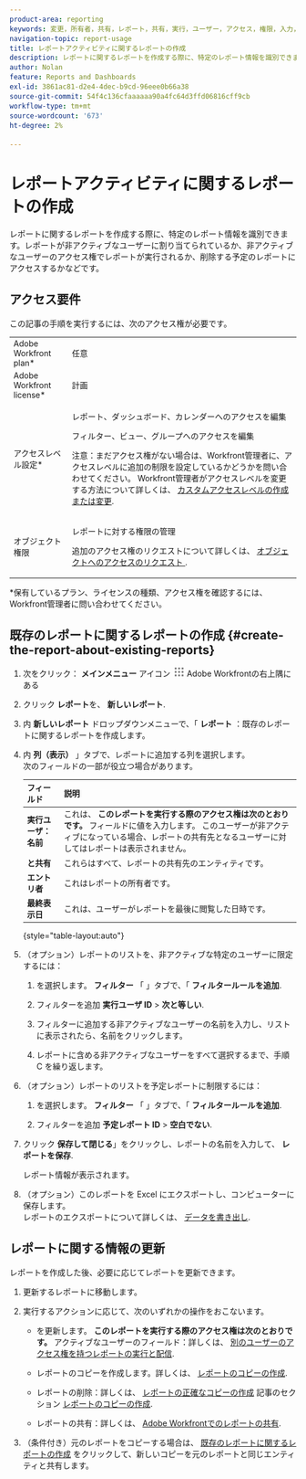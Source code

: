 ```yaml
---
product-area: reporting
keywords: 変更，所有者，共有，レポート，共有，実行，ユーザー，アクセス，権限，入力，最終，閲覧，日付，レポート，アクティビティ
navigation-topic: report-usage
title: レポートアクティビティに関するレポートの作成
description: レポートに関するレポートを作成する際に、特定のレポート情報を識別できます。レポートが非アクティブなユーザーに割り当てられているか、非アクティブなユーザーのアクセス権でレポートが実行されるか、削除する予定のレポートにアクセスするかなどです。
author: Nolan
feature: Reports and Dashboards
exl-id: 3861ac81-d2e4-4dec-b9cd-96eee0b66a38
source-git-commit: 54f4c136cfaaaaaa90a4fc64d3ffd06816cff9cb
workflow-type: tm+mt
source-wordcount: '673'
ht-degree: 2%

---
```


# レポートアクティビティに関するレポートの作成

レポートに関するレポートを作成する際に、特定のレポート情報を識別できます。レポートが非アクティブなユーザーに割り当てられているか、非アクティブなユーザーのアクセス権でレポートが実行されるか、削除する予定のレポートにアクセスするかなどです。

## アクセス要件

この記事の手順を実行するには、次のアクセス権が必要です。

<table style="table-layout:auto"> 
 <col> 
 <col> 
 <tbody> 
  <tr> 
   <td role="rowheader">Adobe Workfront plan*</td> 
   <td> <p>任意</p> </td> 
  </tr> 
  <tr> 
   <td role="rowheader">Adobe Workfront license*</td> 
   <td> <p>計画 </p> </td> 
  </tr> 
  <tr> 
   <td role="rowheader">アクセスレベル設定*</td> 
   <td> <p>レポート、ダッシュボード、カレンダーへのアクセスを編集</p> <p>フィルター、ビュー、グループへのアクセスを編集</p> <p>注意：まだアクセス権がない場合は、Workfront管理者に、アクセスレベルに追加の制限を設定しているかどうかを問い合わせてください。 Workfront管理者がアクセスレベルを変更する方法について詳しくは、 <a href="../../../administration-and-setup/add-users/configure-and-grant-access/create-modify-access-levels.md" class="MCXref xref">カスタムアクセスレベルの作成または変更</a>.</p> </td> 
  </tr> 
  <tr> 
   <td role="rowheader">オブジェクト権限</td> 
   <td> <p>レポートに対する権限の管理</p> <p>追加のアクセス権のリクエストについて詳しくは、 <a href="../../../workfront-basics/grant-and-request-access-to-objects/request-access.md" class="MCXref xref">オブジェクトへのアクセスのリクエスト </a>.</p> </td> 
  </tr> 
 </tbody> 
</table>

&#42;保有しているプラン、ライセンスの種類、アクセス権を確認するには、Workfront管理者に問い合わせてください。

## 既存のレポートに関するレポートの作成 {#create-the-report-about-existing-reports}

1. 次をクリック： **メインメニュー** アイコン ![](assets/main-menu-icon.png) Adobe Workfrontの右上隅にある
1. クリック **レポート**&#x200B;を、 **新しいレポート**.
1. 内 **新しいレポート** ドロップダウンメニューで、「 **レポート** ：既存のレポートに関するレポートを作成します。

1. 内 **列（表示）** 」タブで、レポートに追加する列を選択します。\
   次のフィールドの一部が役立つ場合があります。

   | フィールド | 説明 |
   |---|---|
   | **実行ユーザ：名前** | これは、 **このレポートを実行する際のアクセス権は次のとおりです。** フィールドに値を入力します。 このユーザーが非アクティブになっている場合、レポートの共有先となるユーザーに対してはレポートは表示されません。 |
   | **と共有** | これらはすべて、レポートの共有先のエンティティです。 |
   | **エントリ者** | これはレポートの所有者です。 |
   | **最終表示日** | これは、ユーザーがレポートを最後に閲覧した日時です。 |

   {style=&quot;table-layout:auto&quot;}

1. （オプション）レポートのリストを、非アクティブな特定のユーザーに限定するには：

   1. を選択します。 **フィルター** 「 」タブで、「 **フィルタールールを追加**.

   1. フィルターを追加 **実行ユーザ ID** > **次と等しい**.

   1. フィルターに追加する非アクティブなユーザーの名前を入力し、リストに表示されたら、名前をクリックします。
   1. レポートに含める非アクティブなユーザーをすべて選択するまで、手順 C を繰り返します。

1. （オプション）レポートのリストを予定レポートに制限するには：

   1. を選択します。 **フィルター** 「 」タブで、「 **フィルタールールを追加**.

   1. フィルターを追加 **予定レポート ID** > **空白でない**.

1. クリック **保存して閉じる**」をクリックし、レポートの名前を入力して、 **レポートを保存**.

   レポート情報が表示されます。

1. （オプション）このレポートを Excel にエクスポートし、コンピューターに保存します。\
   レポートのエクスポートについて詳しくは、 [データを書き出し](../../../reports-and-dashboards/reports/creating-and-managing-reports/export-data.md).

## レポートに関する情報の更新

レポートを作成した後、必要に応じてレポートを更新できます。

1. 更新するレポートに移動します。
1. 実行するアクションに応じて、次のいずれかの操作をおこないます。

   * を更新します。 **このレポートを実行する際のアクセス権は次のとおりです。** アクティブなユーザーのフィールド：詳しくは、 [別のユーザーのアクセス権を持つレポートの実行と配信](../../../reports-and-dashboards/reports/creating-and-managing-reports/run-deliver-report-access-rights-another-user.md).

   * レポートのコピーを作成します。詳しくは、 [レポートのコピーの作成](../../../reports-and-dashboards/reports/creating-and-managing-reports/create-copy-report.md).
   * レポートの削除：詳しくは、 [レポートの正確なコピーの作成](../../../reports-and-dashboards/reports/creating-and-managing-reports/create-copy-report.md#update2) 記事のセクション [レポートのコピーの作成](../../../reports-and-dashboards/reports/creating-and-managing-reports/create-copy-report.md).

   * レポートの共有：詳しくは、 [Adobe Workfrontでのレポートの共有](../../../reports-and-dashboards/reports/creating-and-managing-reports/share-report.md).

1. （条件付き）元のレポートをコピーする場合は、 [既存のレポートに関するレポートの作成](#create-the-report-about-existing-reports) をクリックして、新しいコピーを元のレポートと同じエンティティと共有します。
